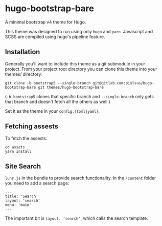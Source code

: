 # hugo-bootstrap-bare

A minimal bootstrap v4 theme for Hugo.

This theme was designed to run using only `hugo` and `yarn`. Javascript and SCSS are compiled using hugo's pipeline feature.


## Installation

Generally you'll want to include this theme as a git submodule in your project.
From your project root directory you can clone this theme into your themes/ directory:

```
git clone -b bootstrap5 --single-branch git@gitlab.com:pixlsus/hugo-bootstrap-bare.git themes/hugo-bootstrap-bare
```

(`-b bootstrap5` clones that specific branch and `--single-branch` only gets that branch and doesn't fetch all the others as well.)

Set it as the theme in your `config.{toml|yaml}`.


## Fetching assests

To fetch the assests:

```
cd assets
yarn install
```

## Site Search

`lunr.js` in the bundle to provide search functionality. In the `/content` folder you need to add a search page:

```
---
title: 'Search'
layout: 'search'
menu: 'main'
---
```

The important bit is `layout: 'search'`, which calls the search template.
